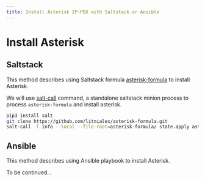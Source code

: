 ```yaml
---
title: Install Asterisk IP-PBX with Saltstack or Ansible
---
```


# Install Asterisk

## Saltstack
This method describes using Saltstack formula [asterisk-formula][formula] to install Asterisk.

We will use [salt-call][salt-call] command, a standalone saltstack minion process to process `asterisk-formula` and install asterisk.

```sh
pip3 install salt
git clone https://github.com/litnialex/asterisk-formula.git
salt-call -l info --local --file-root=asterisk-formula/ state.apply asterisk
```


## Ansible
This method describes using Ansible playbook to install Asterisk.

To be continued...


[formula]: https://github.com/litnialex/asterisk-formula
[salt-call]: https://docs.saltproject.io/en/latest/ref/cli/salt-call.html
[ansible-playbook]: https://github.com/litnialex/ansible-role-asterisk

